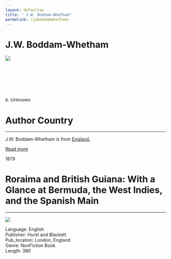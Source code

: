 ```yaml
---
layout: defaultau
title: " J.W. Boddam-Whetham"
permalink: /jwboddamwhetham/
---
```

<!-- partial:index.partial.html -->
<div class="content">
    <h1> J.W. Boddam-Whetham</h1>
    <div class="quote">
        <div><img src="NA" class="logo"></div>
    </div>
    <div class="timeline">
        <div style="padding-bottom:100px;"></div>
        <div class="block">
            <div class="date right"><p class="right">b. Unknown</p></div>
            <div class="dot"></div>
            <div class="left first">
            <div class="author_country">
                <h1>Author Country</h1><hr>
            <div class="aclocation"><p> J.W. Boddam-Whetham is from <a href="{{ site.baseurl }}/11">England.</a></p></div>
                <div class="acreadmore"><a href="#" target="_blank">Read more</a></div>
            </div>
            </div>
        </div>
        <div class="block">
            <div class="date left"><p class="left">1879</p></div>
            <div class="dot"></div>
            <div class="right">
                <h1>Roraima and British Guiana: With a Glance at Bermuda, the West Indies, and the Spanish Main</h1><hr>
                <p><img src="https://m.media-amazon.com/images/I/51E4527XGuL._SX331_BO1,204,203,200_.jpg"></p>
                <p>
                Language: English<br/>
                Publisher: Hurst and Blackett<br/>
                Pub_location: London, England<br/>
                Genre: NonFiction Book<br/>
                Length: 380</p>
            </div>
        </div>
</div>
  <!-- partial -->
<script src='https://cdnjs.cloudflare.com/ajax/libs/jquery/3.1.1/jquery.min.js'></script><script  src="{{ site.baseurl }}/assets/js/authorscript.js"></script>